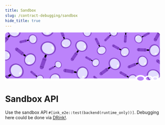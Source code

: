 ```yaml
---
title: Sandbox
slug: /contract-debugging/sandbox
hide_title: true
---
```


![Magnifying Glass Title Picture](/img/title/magnifying-glass.svg)

# Sandbox API
Use the sandbox API `#[ink_e2e::test(backend(runtime_only))]`. Debugging here
could be done via [DRink!](https://github.com/use-ink/drink).
